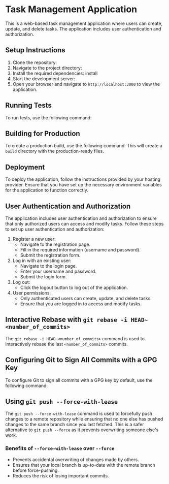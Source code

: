 # Task Management Application

This is a web-based task management application where users can create, update, and delete tasks. The application includes user authentication and authorization.

## Setup Instructions

1. Clone the repository:
2. Navigate to the project directory:
3. Install the required dependencies:
install
4. Start the development server:
5. Open your browser and navigate to `http://localhost:3000` to view the application.

## Running Tests

To run tests, use the following command:
## Building for Production

To create a production build, use the following command:
This will create a `build` directory with the production-ready files.

## Deployment

To deploy the application, follow the instructions provided by your hosting provider. Ensure that you have set up the necessary environment variables for the application to function correctly.

## User Authentication and Authorization

The application includes user authentication and authorization to ensure that only authorized users can access and modify tasks. Follow these steps to set up user authentication and authorization:

1. Register a new user:
   - Navigate to the registration page.
   - Fill in the required information (username and password).
   - Submit the registration form.
2. Log in with an existing user:
   - Navigate to the login page.
   - Enter your username and password.
   - Submit the login form.
3. Log out:
   - Click the logout button to log out of the application.
4. User permissions:
   - Only authenticated users can create, update, and delete tasks.
   - Ensure that you are logged in to access and modify tasks.

## Interactive Rebase with `git rebase -i HEAD~<number_of_commits>`
The `git rebase -i HEAD~<number_of_commits>` command is used to interactively rebase the last `<number_of_commits>` commits.

## Configuring Git to Sign All Commits with a GPG Key
To configure Git to sign all commits with a GPG key by default, use the following command:

## Using `git push --force-with-lease`
The `git push --force-with-lease` command is used to forcefully push changes to a remote repository while ensuring that no one else has pushed changes to the same branch since you last fetched. This is a safer alternative to `git push --force` as it prevents overwriting someone else's work.

### Benefits of `--force-with-lease` over `--force`
- Prevents accidental overwriting of changes made by others.
- Ensures that your local branch is up-to-date with the remote branch before force-pushing.
- Reduces the risk of losing important commits.

